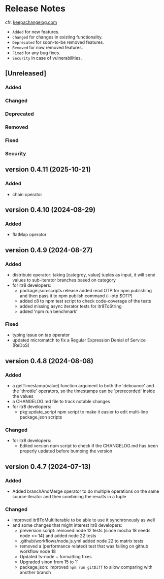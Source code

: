 # Release Notes

cfr. [keepachangelog.com](https://keepachangelog.com/en/1.1.0/)

- `Added` for new features.
- `Changed` for changes in existing functionality.
- `Deprecated` for soon-to-be removed features.
- `Removed` for now removed features.
- `Fixed` for any bug fixes.
- `Security` in case of vulnerabilities.

## [Unreleased]

### Added

### Changed

### Deprecated

### Removed

### Fixed

### Security

## version 0.4.11 (2025-10-21)

### Added

- chain operator


## version 0.4.10 (2024-08-29)

### Added

- flatMap operator

## version 0.4.9 (2024-08-27)

### Added

- distribute operator: taking [categroy, value] tuples as input, it will send
  values to sub-iterator branches based on category
- for itr8 developers:
  - package.json:scripts.release added read OTP for npm publishing
    and then pass it to npm publish command (--otp $OTP)
  - added c8 to npm test script to check code-coverage of the tests
  - added missing async iterator tests for itr8ToString
  - added 'npm run benchmark'

### Fixed

- typing issue on tap operator
- updated micromatch to fix a Regular Expression Denial of Service (ReDoS)

## version 0.4.8 (2024-08-08)

### Added

- a getTimestamp(value) function argument to both the 'debounce' and the 'throttle' operators,
  so the timestamps can be 'prerecorded' inside the values
- a CHANGELOG.md file to track notable changes
- for itr8 developers:
  - pkg:update_script npm script to make it easier to edit multi-line package.json scripts

### Changed

- for itr8 developers:
  - Edited version npm script to check if the CHANGELOG.md has been properly updated before bumping the version

## version 0.4.7 (2024-07-13)

### Added

- Added branchAndMerge operator to do multiple operations on the same source iterator
  and then combining the results in a tuple

### Changed

- improved itr8ToMultiIterable to be able to use it synchronously as well
- and some changes that might interest itr8 developers:
  - preversion script: removed node 12 tests (since mocha 18 needs node >= 14) and added node 22 tests
  - .github/workflows/node.js.yml added node 22 to matrix tests
  - removed a (performance related) test that was failing on github workflow node 18
  - Updated ts-node + formatting fixes
  - Upgraded sinon from 15 to 1`
  - package.json: improved `npm run gitDiff` to allow comparing with another branch
